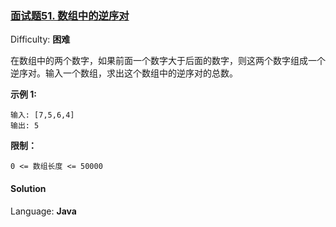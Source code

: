 ### [面试题51\. 数组中的逆序对](https://leetcode-cn.com/problems/shu-zu-zhong-de-ni-xu-dui-lcof/)

Difficulty: **困难**


在数组中的两个数字，如果前面一个数字大于后面的数字，则这两个数字组成一个逆序对。输入一个数组，求出这个数组中的逆序对的总数。

**示例 1:**

```
输入: [7,5,6,4]
输出: 5
```

**限制：**

`0 <= 数组长度 <= 50000`


#### Solution

Language: **Java**

```java
​
```